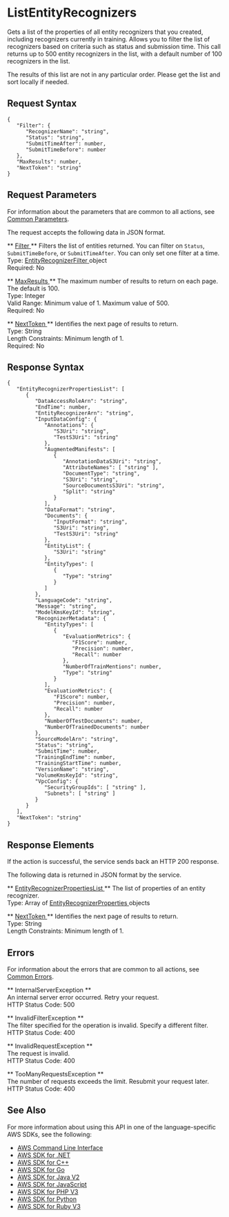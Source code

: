 # ListEntityRecognizers<a name="API_ListEntityRecognizers"></a>

Gets a list of the properties of all entity recognizers that you created, including recognizers currently in training\. Allows you to filter the list of recognizers based on criteria such as status and submission time\. This call returns up to 500 entity recognizers in the list, with a default number of 100 recognizers in the list\.

The results of this list are not in any particular order\. Please get the list and sort locally if needed\.

## Request Syntax<a name="API_ListEntityRecognizers_RequestSyntax"></a>

```
{
   "Filter": { 
      "RecognizerName": "string",
      "Status": "string",
      "SubmitTimeAfter": number,
      "SubmitTimeBefore": number
   },
   "MaxResults": number,
   "NextToken": "string"
}
```

## Request Parameters<a name="API_ListEntityRecognizers_RequestParameters"></a>

For information about the parameters that are common to all actions, see [Common Parameters](CommonParameters.md)\.

The request accepts the following data in JSON format\.

 ** [ Filter ](#API_ListEntityRecognizers_RequestSyntax) **   <a name="comprehend-ListEntityRecognizers-request-Filter"></a>
Filters the list of entities returned\. You can filter on `Status`, `SubmitTimeBefore`, or `SubmitTimeAfter`\. You can only set one filter at a time\.  
Type: [ EntityRecognizerFilter ](API_EntityRecognizerFilter.md) object  
Required: No

 ** [ MaxResults ](#API_ListEntityRecognizers_RequestSyntax) **   <a name="comprehend-ListEntityRecognizers-request-MaxResults"></a>
 The maximum number of results to return on each page\. The default is 100\.  
Type: Integer  
Valid Range: Minimum value of 1\. Maximum value of 500\.  
Required: No

 ** [ NextToken ](#API_ListEntityRecognizers_RequestSyntax) **   <a name="comprehend-ListEntityRecognizers-request-NextToken"></a>
Identifies the next page of results to return\.  
Type: String  
Length Constraints: Minimum length of 1\.  
Required: No

## Response Syntax<a name="API_ListEntityRecognizers_ResponseSyntax"></a>

```
{
   "EntityRecognizerPropertiesList": [ 
      { 
         "DataAccessRoleArn": "string",
         "EndTime": number,
         "EntityRecognizerArn": "string",
         "InputDataConfig": { 
            "Annotations": { 
               "S3Uri": "string",
               "TestS3Uri": "string"
            },
            "AugmentedManifests": [ 
               { 
                  "AnnotationDataS3Uri": "string",
                  "AttributeNames": [ "string" ],
                  "DocumentType": "string",
                  "S3Uri": "string",
                  "SourceDocumentsS3Uri": "string",
                  "Split": "string"
               }
            ],
            "DataFormat": "string",
            "Documents": { 
               "InputFormat": "string",
               "S3Uri": "string",
               "TestS3Uri": "string"
            },
            "EntityList": { 
               "S3Uri": "string"
            },
            "EntityTypes": [ 
               { 
                  "Type": "string"
               }
            ]
         },
         "LanguageCode": "string",
         "Message": "string",
         "ModelKmsKeyId": "string",
         "RecognizerMetadata": { 
            "EntityTypes": [ 
               { 
                  "EvaluationMetrics": { 
                     "F1Score": number,
                     "Precision": number,
                     "Recall": number
                  },
                  "NumberOfTrainMentions": number,
                  "Type": "string"
               }
            ],
            "EvaluationMetrics": { 
               "F1Score": number,
               "Precision": number,
               "Recall": number
            },
            "NumberOfTestDocuments": number,
            "NumberOfTrainedDocuments": number
         },
         "SourceModelArn": "string",
         "Status": "string",
         "SubmitTime": number,
         "TrainingEndTime": number,
         "TrainingStartTime": number,
         "VersionName": "string",
         "VolumeKmsKeyId": "string",
         "VpcConfig": { 
            "SecurityGroupIds": [ "string" ],
            "Subnets": [ "string" ]
         }
      }
   ],
   "NextToken": "string"
}
```

## Response Elements<a name="API_ListEntityRecognizers_ResponseElements"></a>

If the action is successful, the service sends back an HTTP 200 response\.

The following data is returned in JSON format by the service\.

 ** [ EntityRecognizerPropertiesList ](#API_ListEntityRecognizers_ResponseSyntax) **   <a name="comprehend-ListEntityRecognizers-response-EntityRecognizerPropertiesList"></a>
The list of properties of an entity recognizer\.  
Type: Array of [ EntityRecognizerProperties ](API_EntityRecognizerProperties.md) objects

 ** [ NextToken ](#API_ListEntityRecognizers_ResponseSyntax) **   <a name="comprehend-ListEntityRecognizers-response-NextToken"></a>
Identifies the next page of results to return\.  
Type: String  
Length Constraints: Minimum length of 1\.

## Errors<a name="API_ListEntityRecognizers_Errors"></a>

For information about the errors that are common to all actions, see [Common Errors](CommonErrors.md)\.

 ** InternalServerException **   
An internal server error occurred\. Retry your request\.  
HTTP Status Code: 500

 ** InvalidFilterException **   
The filter specified for the operation is invalid\. Specify a different filter\.  
HTTP Status Code: 400

 ** InvalidRequestException **   
The request is invalid\.  
HTTP Status Code: 400

 ** TooManyRequestsException **   
The number of requests exceeds the limit\. Resubmit your request later\.  
HTTP Status Code: 400

## See Also<a name="API_ListEntityRecognizers_SeeAlso"></a>

For more information about using this API in one of the language\-specific AWS SDKs, see the following:
+  [ AWS Command Line Interface](https://docs.aws.amazon.com/goto/aws-cli/comprehend-2017-11-27/ListEntityRecognizers) 
+  [ AWS SDK for \.NET](https://docs.aws.amazon.com/goto/DotNetSDKV3/comprehend-2017-11-27/ListEntityRecognizers) 
+  [ AWS SDK for C\+\+](https://docs.aws.amazon.com/goto/SdkForCpp/comprehend-2017-11-27/ListEntityRecognizers) 
+  [ AWS SDK for Go](https://docs.aws.amazon.com/goto/SdkForGoV1/comprehend-2017-11-27/ListEntityRecognizers) 
+  [ AWS SDK for Java V2](https://docs.aws.amazon.com/goto/SdkForJavaV2/comprehend-2017-11-27/ListEntityRecognizers) 
+  [ AWS SDK for JavaScript](https://docs.aws.amazon.com/goto/AWSJavaScriptSDK/comprehend-2017-11-27/ListEntityRecognizers) 
+  [ AWS SDK for PHP V3](https://docs.aws.amazon.com/goto/SdkForPHPV3/comprehend-2017-11-27/ListEntityRecognizers) 
+  [ AWS SDK for Python](https://docs.aws.amazon.com/goto/boto3/comprehend-2017-11-27/ListEntityRecognizers) 
+  [ AWS SDK for Ruby V3](https://docs.aws.amazon.com/goto/SdkForRubyV3/comprehend-2017-11-27/ListEntityRecognizers) 